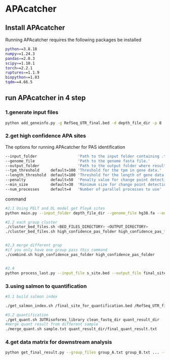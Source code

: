 # APAcatcher
## Install APAcatcher
Running APAcatcher requires the following packages be installed
```bash
python==3.8.18
numpy==1.24.3
pandas==2.0.3
scipy==1.10.1
torch==2.2.1
ruptures==1.1.9
biopython==1.83
tqdm==4.66.5
```
## run APAcatcher in 4 step
### 1.generate input files
```bash
python add_geneinfo.py -g RefSeq_UTR_final.bed -d depth_file_dir -p 8
```
### 2.get high confidence APA sites
The options for running APAcatcher for PAS identification
```bash
--input_folder                  'Path to the input folder containing .txt files.'
--genome_file                   'Path to the genome fasta file.'
--output_folder                 'Path to the output folder where results will be saved.'
--tpm_threshold     default=100 'Threshold for the tpm in gene data.'
--length_threshold  default=100 'Threshold for the length of gene data.'
--penalty           default=50  'Penalty value for change point detection.'
--min_size          default=30  'Minimum size for change point detection.'
--num_processes     default=4   'Number of parallel processes to use'
```


command
```bash
#2.1 Using PELT and DL model get PloyA sites
python main.py --input_folder depth_file_dir --genome_file hg38.fa --output_folder high_confidence_pas_folder --tpm_threshold 1 --length_threshold 100  --penalty 50 --min_size 30 --num_processes 8

#2.2 each group cluster
./cluster_bed_files.sh <BED_FILES_DIRECTORY> <OUTPUT_DIRECTORY>
./cluster_bed_files.sh high_confidence_pas_folder high_confidence_pas_folder/pas.bed


#2.3 merge different grop
#if you only have one group pass this command
./combind.sh high_confidence_pas_folder high_confidence_pas_folder


#2.4 
python process_last.py --input_file s_site.bed --output_file final_site_for_quantification.bed

```
### 3.using salmon to quantification

```bash
#3.1 build salmon index

./get_salmon_index.sh /final_site_for_quantification.bed /RefSeq_UTR_final.bed /RefSeq_UTR_lastexon_final.bed /hg38.fa /quant_result/3UTRisoforms_sequences.fa /mnt/pengc/APA_project/alogrithm/single_cell/quant_result/3UTRisoforms_library

#3.2 quantification
./get_quant.sh 3UTRisoforms_library clean_fastq_dir quant_result_dir
#merge quant result from different sample
./merge_quant.sh sample.txt quant_result_dir/final_quant_result.txt

```

### 4.get data matrix for downstream analysis
```bash
python get_final_result.py --group_files group_A.txt group_B.txt ... --merge_file final_quant_result.txt --output_dir final_result 
```

